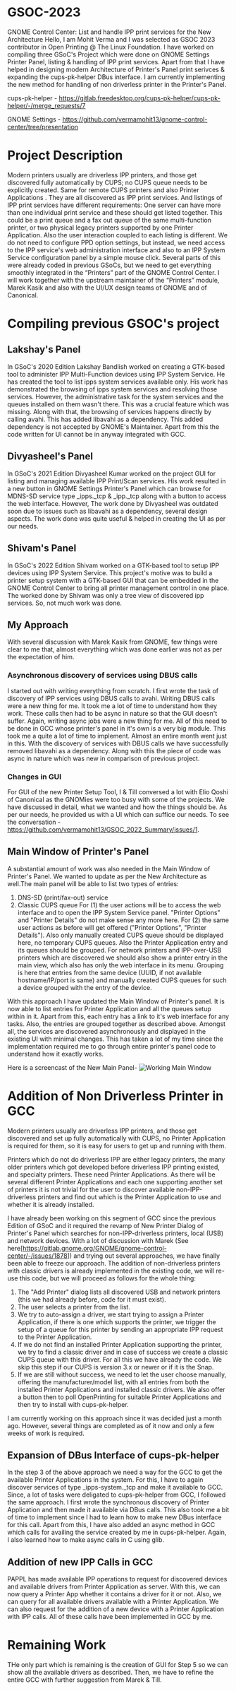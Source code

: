 # GSOC-2023
GNOME Control Center: List and handle IPP print services for the New Architecture
Hello, I am Mohit Verma and I was selected as GSOC 2023 contributor in Open Printing @ The Linux Foundation. I have worked on compiling three GSoC's Project which were done on GNOME Settings Printer Panel, listing & handling of IPP print services. Apart from that I have helped in designing modern Architecture of Printer's Panel print serivces & expanding the cups-pk-helper DBus interface. I am currently implementing the new method for handling of non driverless printer in the Printer's Panel.

cups-pk-helper - https://gitlab.freedesktop.org/cups-pk-helper/cups-pk-helper/-/merge_requests/7

GNOME Settings - https://github.com/vermamohit13/gnome-control-center/tree/presentation

# Project Description
Modern printers usually are driverless IPP printers, and those get discovered fully automatically by CUPS; no CUPS queue needs to be explicitly created. Same for remote CUPS printers and also Printer Applications . They are all discovered as IPP print services. And listings of IPP print services have different requirements: One server can have more than one individual print service and these should get listed together. This could be a print queue and a fax out queue of the same multi-function printer, or two physical legacy printers supported by one Printer Application. Also the user interaction coupled to each listing is different. We do not need to configure PPD option settings, but instead, we need access to the IPP service's web administration interface and also to an IPP System Service configuration panel by a simple mouse click. Several parts of this were already coded in previous GSoCs, but we need to get everything smoothly integrated in the “Printers” part of the GNOME Control Center. I will work together with the upstream maintainer of the “Printers” module, Marek Kasik and also with the UI/UX design teams of GNOME and of Canonical.

# Compiling previous GSOC's project

## Lakshay's Panel
In GSoC's 2020 Edition Lakshay Bandlish worked on creating a GTK-based tool to administer IPP Multi-Function devices using IPP System Service. He has created the tool to list ipps system services available only. His work has demonstrated the browsing of ipps system services and resolving those services. However, the administrative task for the system services and the queues installed on them wasn't there. This was a crucial feature which was missing. Along with that, the browsing of services happens directly by calling avahi. This has added libavahi as a dependency. This added dependency is not accepted by GNOME's Maintainer. Apart from this the code written for UI cannot be in anyway integrated with GCC.

## Divyasheel's Panel
In GSoC's 2021 Edition Divyasheel Kumar worked on the project GUI for listing and managing available IPP Print/Scan services. His work resulted in a new button in GNOME Settings Printer's Panel which can browse for MDNS-SD service type _ipps._tcp & _ipp._tcp along with a button to access the web interface. However, The work done by Divyasheel was outdated soon due to issues such as libavahi as a dependency, several design aspects. The work done was quite useful & helped in creating the UI as per our needs.

## Shivam's Panel
In GSoC's 2022 Edition Shivam worked on a GTK-based tool to setup IPP devices using IPP System Service. This project's motive was to build a printer setup system with a GTK-based GUI that can be embedded in the GNOME Control Center to bring all printer management control in one place. The worked done by Shivam was only a tree view of discovered ipp services. So, not much work was done.

## My Approach
With several discussion with Marek Kasik from GNOME, few things were clear to me that, almost everything which was done earlier was not as per the expectation of him.

### Asynchronous discovery of services using DBUS calls
I started out with writing everything from scratch. I first wrote the task of discovery of IPP services using DBUS calls to avahi. Writing DBUS calls were a new thing for me. It took me a lot of time to understand how they work. These calls then had to be async in nature so that the GUI doesn't suffer. Again, writing async jobs were a new thing for me. All of this need to be done in GCC whose printer's panel in it's own is a very big module. This took me a quite a lot of time to implement. Almost an entire month went just in this. With the discovery of services with DBUS calls we have successfully removed libavahi as a dependency. Along with this the piece of code was async in nature which was new in comparison of previous project.

### Changes in GUI
For GUI of the new Printer Setup Tool, I & Till conversed a lot with Elio Qoshi of Canonical as the GNOMies were too busy with some of the projects. We have discussed in detail, what we wanted and how the things should be. As per our needs, he provided us with a UI which can suffice our needs. To see the conversation - https://github.com/vermamohit13/GSOC_2022_Summary/issues/1.



## Main Window of Printer's Panel
A substantial amount of work was also needed in the Main Window of Printer's Panel. We wanted to update as per the New Architecture as well.The main panel will be able to list two types of entries:
1. DNS-SD (print/fax-out) service
2. Classic CUPS queue
For (1) the user actions will be to access the web interface and to open the IPP System Service panel. "Printer Options" and "Printer Details" do not make sense any more here.
For (2) the same user actions as before will get offered ("Printer Options", "Printer Details"). Also only manually created CUPS queue should be displayed here, no temporary CUPS queues.
Also the Printer Application entry and its queues should be grouped. For network printers and IPP-over-USB printers which are discovered we should also show a printer entry in the main view, which also has only the web interface in its menu. Grouping is here that entries from the same device (UUID, if not available hostname/IP/port is same) and manually created CUPS queues for such a device grouped with the entry of the device.

With this approach I have updated the Main Window of Printer's panel. It is now able to list entries for Printer Application and all the queues setup within in it. Apart from this, each entry has a link to it's web interface for any tasks. Also, the entries are grouped together as described above. Amongst all, the services are discovered asynchronously and displayed in the existing UI with minimal changes. This has taken a lot of my time since the implementation required me to go through entire printer's panel code to understand how it exactly works.

Here is a screencast of the New Main Panel-
![Working Main Window]([https://drive.google.com/file/d/1SWEK2SsaYXct8m7G0vzSORVOZwP9JcX7/view?usp=sharing])

# Addition of Non Driverless Printer in GCC
Modern printers usually are driverless IPP printers, and those get discovered and set up fully automatically with CUPS, no Printer Application is required for them, so it is easy for users to get up and running with them.

Printers which do not do driverless IPP are either legacy printers, the many older printers which got developed before driverless IPP printing existed, and specialty printers. These need Printer Applications. As there will be several different Printer Applications and each one supporting another set of printers it is not trivial for the user to discover available non-IPP-driverless printers and find out which is the Printer Application to use and whether it is already installed.

I have already been working on this segment of GCC since the previous Edition of GSoC and it required the revamp of New Printer Dialog of Printer's Panel which searches for non-IPP-driverless printers, local (USB) and network devices. With a lot of discussion with Marek (See here[https://gitlab.gnome.org/GNOME/gnome-control-center/-/issues/1878]) and trying out several approaches, we have finally been able to freeze our approach. The addition of non-driverless printers with classic drivers is already implemented in the existing code, we will re-use this code, but we will proceed as follows for the whole thing:
1. The "Add Printer" dialog lists all discovered USB and network printers (this we had already before, code for it must exist).
2. The user selects a printer from the list.
3. We try to auto-assign a driver, we start trying to assign a Printer Application, if there is one which supports the printer, we trigger the setup of a queue for this printer by sending an appropriate IPP request to the Printer Application.
4. If we do not find an installed Printer Application supporting the printer, we try to find a classic driver and in case of success we create a classic CUPS queue with this driver. For all this we have already the code. We skip this step if our CUPS is version 3.x or newer or if it is the Snap.
5. If we are still without success, we need to let the user choose manually, offering the manufacturer/model list, with all entries from both the installed Printer Applications and installed classic drivers. We also offer a button then to poll OpenPrinting for suitable Printer Applications and then try to install with cups-pk-helper.

I am currently working on this approach since it was decided just a month ago. However, several things are completed as of it now and only a few weeks of work is required.

## Expansion of DBus Interface of cups-pk-helper
In the step 3 of the above approach we need a way for the GCC to get the available Printer Applications in the system. For this, I have to again discover services of type _ipps-system._tcp and make it available to GCC. Since, a lot of tasks were deligated to cups-pk-helper from GCC, I followed the same approach. I first wrote the synchronous discovery of Printer Application and then made it available via DBus calls. This also took me a bit of time to implement since I had to learn how to make new DBus interface for this call. Apart from this, I have also added an async method in GCC which calls for availing the service created by me in cups-pk-helper. Again, I also learned how to make async calls in C using glib.

## Addition of new IPP Calls in GCC  
PAPPL has made available IPP operations to request for discovered devices and available drivers from Printer Application as server. With this, we can now query a Printer App whether it contains a driver for it or not. Also, we can query for all available drivers available with a Printer Application. We can also request for the addition of a new device with a Printer Application with IPP calls. All of these calls have been implemented in GCC by me. 

# Remaining Work
THe only part which is remaining is the creation of GUI for Step 5 so we can show all the available drivers as described. Then, we have to refine the entire GCC with further suggestion from Marek & Till.
